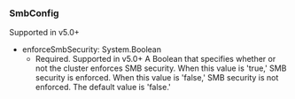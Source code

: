 ### SmbConfig
Supported in v5.0+

- enforceSmbSecurity: System.Boolean
  - Required. Supported in v5.0+
A Boolean that specifies whether or not the cluster enforces SMB security. When this value is 'true,' SMB security is enforced. When this value is 'false,' SMB security is not enforced. The default value is 'false.'

